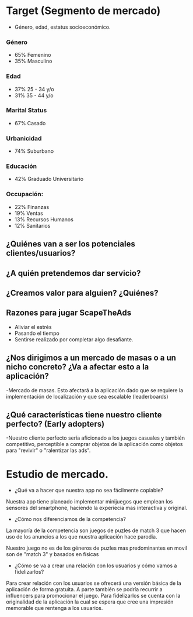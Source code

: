# Target (Segmento de mercado)

- Género, edad, estatus socioeconómico.

### Género 
 
- 65% Femenino
- 35% Masculino
 
### Edad
 
- 37% 25 - 34 y/o
- 31% 35 - 44 y/o
 
### Marital Status 
 
- 67% Casado
 
### Urbanicidad
 
- 74% Suburbano

### Educación 
 
- 42% Graduado Universitario
 
### Occupación:
 
- 22% Finanzas
- 19% Ventas
- 13% Recursos Humanos
- 12% Sanitarios

## ¿Quiénes van a ser los potenciales clientes/usuarios?

## ¿A quién pretendemos dar servicio?

## ¿Creamos valor para alguien? ¿Quiénes?

## Razones para jugar ScapeTheAds
 
- Aliviar el estrés
- Pasando el tiempo
- Sentirse realizado por completar algo desafiante.


## ¿Nos dirigimos a un mercado de masas o a un nicho concreto? ¿Va a afectar esto a la aplicación?

-Mercado de masas. Esto afectará a la aplicación dado que se requiere la implementación de localización y que sea escalable (leaderboards)

## ¿Qué características tiene nuestro cliente perfecto? (Early adopters)

-Nuestro cliente perfecto sería aficionado a los juegos casuales y también competitivo, perceptible a comprar objetos de la aplicación como objetos para "revivir" o "ralentizar las ads".

# Estudio de mercado.

- ¿Qué va a hacer que nuestra app no sea fácilmente copiable?

Nuestra app tiene planeado implementar minijuegos que emplean los sensores del smartphone, haciendo la experiecia mas interactiva y original.

- ¿Cómo nos diferenciamos de la competencia?

La mayoría de la competencia son juegos de puzles de match 3 que hacen uso de los anuncios a los que nuestra aplicación hace parodia.
 
Nuestro juego no es  de los géneros de puzles mas predominantes en movil son de "match 3" y basados en físicas


- ¿Cómo se va a crear una relación con los usuarios y cómo vamos a fidelizarlos?

Para crear relación con los usuarios se ofrecerá una versión básica de la  aplicación de forma gratuita. A parte también se podría recurrir a influencers para promocionar el juego. Para fidelizarlos se cuenta con la originalidad de la aplicación la cual se espera que cree una impresión memorable que rentenga a los usuarios.

